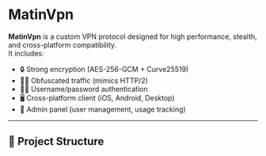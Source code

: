 # MatinVpn

**MatinVpn** is a custom VPN protocol designed for high performance, stealth, and cross-platform compatibility.  
It includes:

- 🔒 Strong encryption (AES-256-GCM + Curve25519)
- 🕵️‍♂️ Obfuscated traffic (mimics HTTP/2)
- 🧑‍💻 Username/password authentication
- 🖥 Cross-platform client (iOS, Android, Desktop)
- 🧩 Admin panel (user management, usage tracking)

---

## 🔧 Project Structure 
